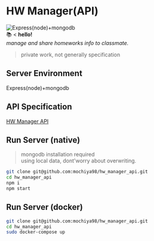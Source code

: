 # HW Manager(API)
![Express(node)+mongodb](https://img.shields.io/badge/Server--end-Express(node)%2Bmongodb-6699ff.svg)  
:books: < **hello!**  
*manage and share homeworks info to classmate.*  
> private work, not generally specification

## Server Environment
Express(node)+mongodb  

## API Specification
[HW Manager API](https://mochiya98.github.io/hw_manager_api/)

## Run Server (native)
> mongodb installation required  
using local data, dont'worry about overwriting.  
```sh
git clone git@github.com:mochiya98/hw_manager_api.git
cd hw_manager_api
npm i
npm start
```

## Run Server (docker)
```sh
git clone git@github.com:mochiya98/hw_manager_api.git
cd hw_manager_api
sudo docker-compose up
```
